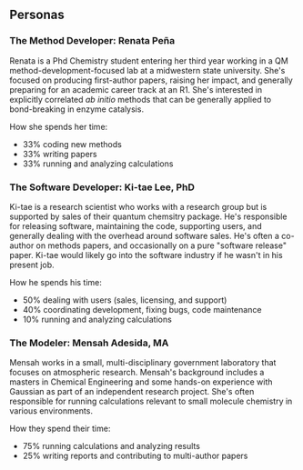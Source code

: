 ## Personas

### The Method Developer: Renata Peña
Renata is a Phd Chemistry student entering her third year working in a QM method-development-focused lab at a midwestern state university. She's focused on producing first-author papers, raising her impact, and generally preparing for an academic career track at an R1. She's interested in explicitly correlated _ab initio_ methods that can be generally applied to bond-breaking in enzyme catalysis.

How she spends her time:
- 33% coding new methods
- 33% writing papers
- 33% running and analyzing calculations
 
### The Software Developer: Ki-tae Lee, PhD
Ki-tae is a research scientist who works with a research group but is supported by sales of their quantum chemsitry package. He's responsible for releasing software, maintaining the code, supporting users, and generally dealing with the overhead around software sales. He's often a co-author on methods papers, and occasionally on a pure "software release" paper. Ki-tae would likely go into the software industry if he wasn't in his present job.

How he spends his time:
 - 50% dealing with users (sales, licensing, and support)
 - 40% coordinating development, fixing bugs, code maintenance
 - 10% running and analyzing calculations

### The Modeler: Mensah Adesida, MA
Mensah works in a small, multi-disciplinary government laboratory that focuses on atmospheric research. Mensah's background includes a masters in Chemical Engineering and some hands-on experience with Gaussian as part of an independent research project. She's often responsible for running calculations relevant to small molecule chemistry in various environments.

How they spend their time:
 - 75% running calculations and analyzing results
 - 25% writing reports and contributing to multi-author papers

